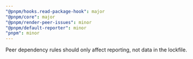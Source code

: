 ```yaml
---
"@pnpm/hooks.read-package-hook": major
"@pnpm/core": major
"@pnpm/render-peer-issues": minor
"@pnpm/default-reporter": minor
"pnpm": minor
---
```


Peer dependency rules should only affect reporting, not data in the lockfile.
